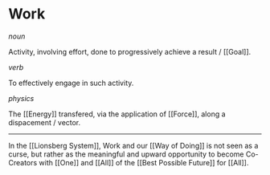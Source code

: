 # Work
_noun_

Activity, involving effort, done to progressively achieve a result / [[Goal]]. 

_verb_

To effectively engage in such activity. 

_physics_

The [[Energy]] transfered, via the application of [[Force]], along a dispacement / vector. 

___

In the [[Lionsberg System]], Work and our [[Way of Doing]] is not seen as a curse, but rather as the meaningful and upward opportunity to become Co-Creators with [[One]] and [[All]] of the [[Best Possible Future]] for [[All]]. 

